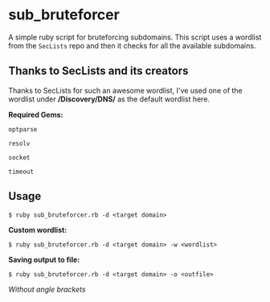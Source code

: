 # sub_bruteforcer

A simple ruby script for bruteforcing subdomains. 
This script uses a wordlist from the ` SecLists ` repo and then it checks for all the available subdomains.

## Thanks to SecLists and its creators

Thanks to SecLists for such an awesome wordlist, I've used one of the wordlist under **/Discovery/DNS/** as the default wordlist here.

**Required Gems:**
```
optparse

resolv

socket

timeout
```
## Usage

``` 
$ ruby sub_bruteforcer.rb -d <target domain>
```
**Custom wordlist:**
```
$ ruby sub_bruteforcer.rb -d <target domain> -w <wordlist>
```

**Saving output to file:**
```
$ ruby sub_bruteforcer.rb -d <target domain> -o <outfile>
```

*Without angle brackets*


